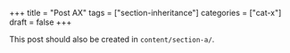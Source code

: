 +++
title = "Post AX"
tags = ["section-inheritance"]
categories = ["cat-x"]
draft = false
+++

This post should also be created in `content/section-a/`.
